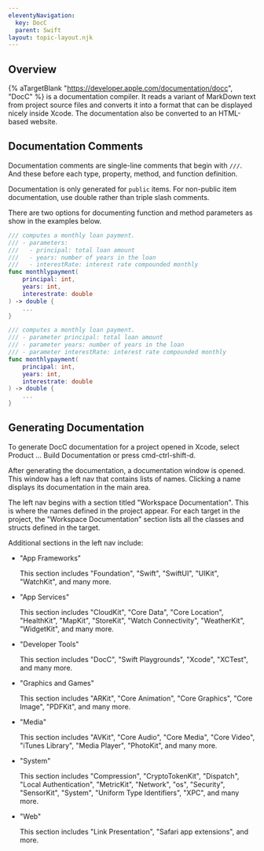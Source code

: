 ```yaml
---
eleventyNavigation:
  key: DocC
  parent: Swift
layout: topic-layout.njk
---
```


## Overview

{% aTargetBlank "https://developer.apple.com/documentation/docc", "DocC" %}
is a documentation compiler.
It reads a variant of MarkDown text from project source files
and converts it into a format that can be displayed nicely inside Xcode.
The documentation also be converted to an HTML-based website.

## Documentation Comments

Documentation comments are single-line comments that begin with `///`.
And these before each type, property, method, and function definition.

Documentation is only generated for `public` items.
For non-public item documentation, use double rather than triple slash comments.

There are two options for documenting function and method parameters
as show in the examples below.

```swift
/// computes a monthly loan payment.
/// - parameters:
///   - principal: total loan amount
///   - years: number of years in the loan
///   - interestRate: interest rate compounded monthly
func monthlypayment(
    principal: int,
    years: int,
    interestrate: double
) -> double {
    ...
}

/// computes a monthly loan payment.
/// - parameter principal: total loan amount
/// - parameter years: number of years in the loan
/// - parameter interestRate: interest rate compounded monthly
func monthlypayment(
    principal: int,
    years: int,
    interestrate: double
) -> double {
    ...
}
```

## Generating Documentation

To generate DocC documentation for a project opened in Xcode,
select Product ... Build Documentation or press cmd-ctrl-shift-d.

After generating the documentation, a documentation window is opened.
This window has a left nav that contains lists of names.
Clicking a name displays its documentation in the main area.

The left nav begins with a section titled "Workspace Documentation".
This is where the names defined in the project appear.
For each target in the project, the "Workspace Documentation" section
lists all the classes and structs defined in the target.

Additional sections in the left nav include:

- "App Frameworks"

  This section includes "Foundation", "Swift", "SwiftUI", "UIKit", "WatchKit",
  and many more.

- "App Services"

  This section includes "CloudKit", "Core Data", "Core Location", "HealthKit",
  "MapKit", "StoreKit", "Watch Connectivity", "WeatherKit", "WidgetKit",
  and many more.

- "Developer Tools"

  This section includes "DocC", "Swift Playgrounds", "Xcode", "XCTest",
  and many more.

- "Graphics and Games"

  This section includes "ARKit", "Core Animation", "Core Graphics",
  "Core Image", "PDFKit", and many more.

- "Media"

  This section includes "AVKit", "Core Audio", "Core Media", "Core Video",
  "iTunes Library", "Media Player", "PhotoKit", and many more.

- "System"

  This section includes "Compression", "CryptoTokenKit", "Dispatch",
  "Local Authentication", "MetricKit", "Network", "os", "Security",
  "SensorKit", "System", "Uniform Type Identifiers", "XPC",
  and many more.

- "Web"

  This section includes "Link Presentation", "Safari app extensions",
  and more.

```

```

